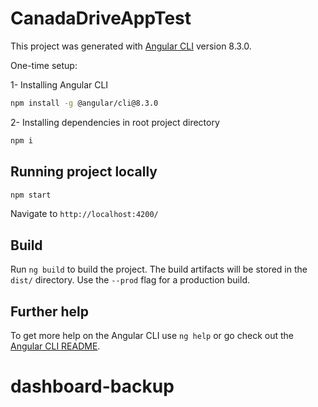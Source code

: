 # CanadaDriveAppTest

This project was generated with [Angular CLI](https://github.com/angular/angular-cli) version 8.3.0.

One-time setup:

1- Installing Angular CLI

```sh
npm install -g @angular/cli@8.3.0

```
2- Installing dependencies in root project directory

```sh
npm i

```

## Running project locally

```sh
npm start

```
 Navigate to `http://localhost:4200/`

## Build

Run `ng build` to build the project. The build artifacts will be stored in the `dist/` directory. Use the `--prod` flag for a production build.

## Further help

To get more help on the Angular CLI use `ng help` or go check out the [Angular CLI README](https://github.com/angular/angular-cli/blob/master/README.md).
# dashboard-backup
